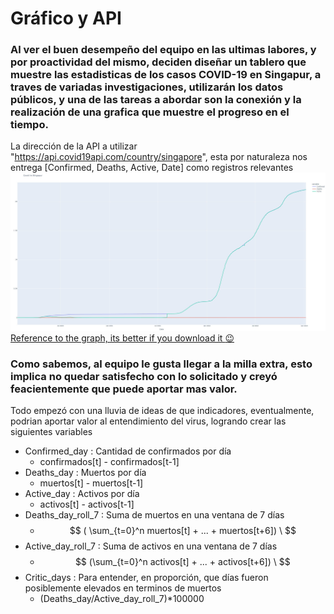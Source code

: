 # Gráfico y API
### Al ver el buen desempeño del equipo en las ultimas labores, y por proactividad del mismo, deciden diseñar un tablero que muestre las estadisticas de los casos COVID-19 en Singapur, a traves de variadas investigaciones, utilizarán los datos públicos, y una de las tareas a abordar son la conexión y la realización de una grafica que muestre el progreso en el tiempo.

La dirección de la API a utilizar "https://api.covid19api.com/country/singapore", esta por naturaleza nos entrega [Confirmed, Deaths, Active, Date] como registros relevantes
![Time_serie](time_serie.jpg "Time Serie")
[Reference to the graph, its better if you download it :wink: ](time_serie.html "download")

### Como sabemos, al equipo le gusta llegar a la milla extra, esto implica no quedar satisfecho con lo solicitado y creyó feacientemente que puede aportar mas valor.

Todo empezó con una lluvia de ideas de que indicadores, eventualmente, podrian aportar valor al entendimiento del virus, logrando crear las siguientes variables
* Confirmed_day : Cantidad de confirmados por día 
	* confirmados[t] - confirmados[t-1]
* Deaths_day : Muertos por día 
	* muertos[t] - muertos[t-1]
* Active_day : Activos por día 
	* activos[t] - activos[t-1]
* Deaths_day_roll_7 : Suma de muertos en una ventana de 7 días 
	* $$ ( \sum_{t=0}^n muertos[t] + ... + muertos[t+6]) \ $$
* Active_day_roll_7 : Suma de activos en una ventana de 7 días 
	* $$ (\sum_{t=0}^n activos[t] + ... + activos[t+6]) \ $$
* Critic_days : Para entender, en proporción, que días fueron posiblemente elevados en terminos de muertos
	* (Deaths_day/Active_day_roll_7)*100000
